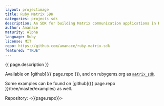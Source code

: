 ```yaml
---
layout: projectimage
title: Ruby Matrix SDK
categories: projects sdk
description: An SDK for building Matrix communication applications in Ruby
author: Ananace
maturity: Alpha
language: Ruby
license: MIT
repo: https://github.com/ananace/ruby-matrix-sdk
featured: "TRUE"
---
```


{{ page.description }}

Available on [github]({{ page.repo }}), and on rubygems.org as [`matrix_sdk`](https://rubygems.org/gems/matrix_sdk).

Some examples can be found on [github]({{ page.repo }}/tree/master/examples) as well.

Repository: <{{page.repo}}>

